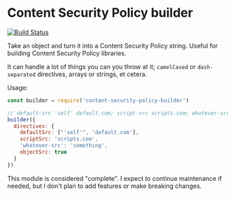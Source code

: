 Content Security Policy builder
===============================
[![Build Status](https://travis-ci.org/helmetjs/content-security-policy-builder.svg?branch=master)](https://travis-ci.org/helmetjs/content-security-policy-builder)

Take an object and turn it into a Content Security Policy string. Useful for building Content Security Policy libraries.

It can handle a lot of things you can you throw at it; `camelCased` or `dash-separated` directives, arrays or strings, et cetera.

Usage:

```javascript
const builder = require('content-security-policy-builder')

// default-src 'self' default.com; script-src scripts.com; whatever-src something; object-src
builder({
  directives: {
    defaultSrc: ["'self'", 'default.com'],
    scriptSrc: 'scripts.com',
    'whatever-src': 'something',
    objectSrc: true
  }
})
```

This module is considered "complete". I expect to continue maintenance if needed, but I don't plan to add features or make breaking changes.
